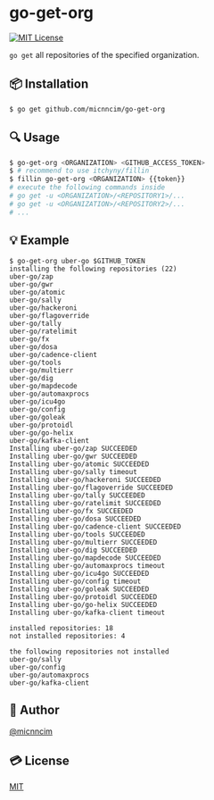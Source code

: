 # go-get-org
[![MIT License](http://img.shields.io/badge/license-MIT-blue.svg?style=flat)](LICENSE)

`go get` all repositories of the specified organization.

## :package: Installation

```
$ go get github.com/micnncim/go-get-org
```

## :mag: Usage

```sh
$ go-get-org <ORGANIZATION> <GITHUB_ACCESS_TOKEN>
$ # recommend to use itchyny/fillin
$ fillin go-get-org <ORGANIZATION> {{token}}
# execute the following commands inside
# go get -u <ORGANIZATION>/<REPOSITORY1>/...
# go get -u <ORGANIZATION>/<REPOSITORY2>/...
# ...
```

## :bulb: Example

```
$ go-get-org uber-go $GITHUB_TOKEN
installing the following repositories (22)
uber-go/zap
uber-go/gwr
uber-go/atomic
uber-go/sally
uber-go/hackeroni
uber-go/flagoverride
uber-go/tally
uber-go/ratelimit
uber-go/fx
uber-go/dosa
uber-go/cadence-client
uber-go/tools
uber-go/multierr
uber-go/dig
uber-go/mapdecode
uber-go/automaxprocs
uber-go/icu4go
uber-go/config
uber-go/goleak
uber-go/protoidl
uber-go/go-helix
uber-go/kafka-client
Installing uber-go/zap SUCCEEDED
Installing uber-go/gwr SUCCEEDED
Installing uber-go/atomic SUCCEEDED
Installing uber-go/sally timeout
Installing uber-go/hackeroni SUCCEEDED
Installing uber-go/flagoverride SUCCEEDED
Installing uber-go/tally SUCCEEDED
Installing uber-go/ratelimit SUCCEEDED
Installing uber-go/fx SUCCEEDED
Installing uber-go/dosa SUCCEEDED
Installing uber-go/cadence-client SUCCEEDED
Installing uber-go/tools SUCCEEDED
Installing uber-go/multierr SUCCEEDED
Installing uber-go/dig SUCCEEDED
Installing uber-go/mapdecode SUCCEEDED
Installing uber-go/automaxprocs timeout
Installing uber-go/icu4go SUCCEEDED
Installing uber-go/config timeout
Installing uber-go/goleak SUCCEEDED
Installing uber-go/protoidl SUCCEEDED
Installing uber-go/go-helix SUCCEEDED
Installing uber-go/kafka-client timeout

installed repositories: 18
not installed repositories: 4

the following repositories not installed
uber-go/sally
uber-go/config
uber-go/automaxprocs
uber-go/kafka-client
```

## :bust_in_silhouette: Author

[@micnncim](https://twitter.com/micnncim)

## :credit_card: License

[MIT](./LICENSE)